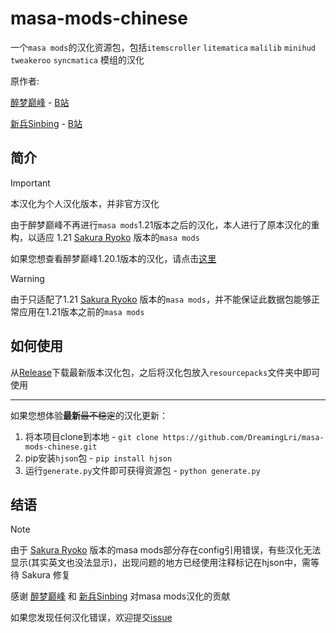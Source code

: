 # masa-mods-chinese
一个`masa mods`的汉化资源包，包括`itemscroller` `litematica` `malilib` `minihud` `tweakeroo` `syncmatica` 模组的汉化

原作者: 

[醉梦巅峰](mailto:893136473@qq.com) - [B站](https://space.bilibili.com/13205801) 

[新兵Sinbing](https://github.com/Sinbing) - [B站](https://space.bilibili.com/1446187)

## 简介

> [!IMPORTANT]
> 本汉化为个人汉化版本，并非官方汉化

由于醉梦巅峰不再进行`masa mods`1.21版本之后的汉化，本人进行了原本汉化的重构，以适应 1.21 [Sakura Ryoko](https://github.com/sakura-ryoko) 版本的`masa mods`

如果您想查看醉梦巅峰1.20.1版本的汉化，请点击[这里](https://github.com/DreamingLri/masa-mods-chinese/tree/origin_files)

> [!WARNING]  
> 由于只适配了1.21 [Sakura Ryoko](https://github.com/sakura-ryoko) 版本的`masa mods`，并不能保证此数据包能够正常应用在1.21版本之前的`masa mods`

## 如何使用
从[Release](https://github.com/DreamingLri/masa-mods-chinese/releases)下载最新版本汉化包，之后将汉化包放入`resourcepacks`文件夹中即可使用

---

如果您想体验**最新**~~最不稳定~~的汉化更新：

1. 将本项目clone到本地 - `git clone https://github.com/DreamingLri/masa-mods-chinese.git`
2. pip安装`hjson`包 - `pip install hjson`
3. 运行`generate.py`文件即可获得资源包 - `python generate.py`

## 结语

> [!NOTE]
> 由于 [Sakura Ryoko](https://github.com/sakura-ryoko) 版本的masa mods部分存在config引用错误，有些汉化无法显示(其实英文也没法显示)，出现问题的地方已经使用注释标记在hjson中，需等待 Sakura 修复

感谢 [醉梦巅峰](mailto:893136473@qq.com) 和 [新兵Sinbing](https://github.com/Sinbing) 对masa mods汉化的贡献

如果您发现任何汉化错误，欢迎提交[issue](https://github.com/DreamingLri/masa-mods-chinese/issues/new)